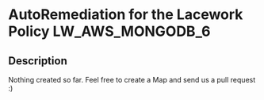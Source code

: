 # AutoRemediation for the Lacework Policy LW_AWS_MONGODB_6

## Description
Nothing created so far. Feel free to create a Map and send us a pull request :)
